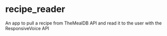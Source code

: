 # recipe_reader
An app to pull a recipe from TheMealDB API and read it to the user with the ResponsiveVoice API
